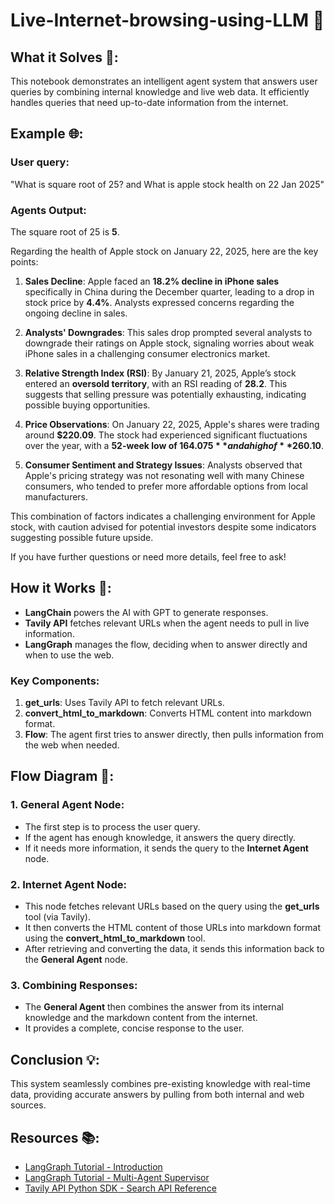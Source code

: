# Live-Internet-browsing-using-LLM 🚀


## What it Solves 🧩:
This notebook demonstrates an intelligent agent system that answers user queries by combining internal knowledge and live web data. It efficiently handles queries that need up-to-date information from the internet.

## Example 🌐:
### User query: 
"What is square root of 25? and What is apple stock health on 22 Jan 2025"

### Agents Output: 

The square root of 25 is **5**.

Regarding the health of Apple stock on January 22, 2025, here are the key points:

1. **Sales Decline**: Apple faced an **18.2% decline in iPhone sales** specifically in China during the December quarter, leading to a drop in stock price by **4.4%**. Analysts expressed concerns regarding the ongoing decline in sales.

2. **Analysts' Downgrades**: This sales drop prompted several analysts to downgrade their ratings on Apple stock, signaling worries about weak iPhone sales in a challenging consumer electronics market.

3. **Relative Strength Index (RSI)**: By January 21, 2025, Apple’s stock entered an **oversold territory**, with an RSI reading of **28.2**. This suggests that selling pressure was potentially exhausting, indicating possible buying opportunities.

4. **Price Observations**: On January 22, 2025, Apple's shares were trading around **$220.09**. The stock had experienced significant fluctuations over the year, with a **52-week low of $164.075** and a high of **$260.10**.

5. **Consumer Sentiment and Strategy Issues**: Analysts observed that Apple's pricing strategy was not resonating well with many Chinese consumers, who tended to prefer more affordable options from local manufacturers.

This combination of factors indicates a challenging environment for Apple stock, with caution advised for potential investors despite some indicators suggesting possible future upside.

If you have further questions or need more details, feel free to ask!


## How it Works 🔧:
- **LangChain** powers the AI with GPT to generate responses.
- **Tavily API** fetches relevant URLs when the agent needs to pull in live information.
- **LangGraph** manages the flow, deciding when to answer directly and when to use the web.

### Key Components:
1. **get_urls**: Uses Tavily API to fetch relevant URLs.
2. **convert_html_to_markdown**: Converts HTML content into markdown format.
3. **Flow**: The agent first tries to answer directly, then pulls information from the web when needed.

## Flow Diagram 🔄:

### 1. **General Agent Node**:
   - The first step is to process the user query.
   - If the agent has enough knowledge, it answers the query directly.
   - If it needs more information, it sends the query to the **Internet Agent** node.

### 2. **Internet Agent Node**:
   - This node fetches relevant URLs based on the query using the **get_urls** tool (via Tavily).
   - It then converts the HTML content of those URLs into markdown format using the **convert_html_to_markdown** tool.
   - After retrieving and converting the data, it sends this information back to the **General Agent** node.

### 3. **Combining Responses**:
   - The **General Agent** then combines the answer from its internal knowledge and the markdown content from the internet.
   - It provides a complete, concise response to the user.


## Conclusion 💡:
This system seamlessly combines pre-existing knowledge with real-time data, providing accurate answers by pulling from both internal and web sources.

## Resources 📚:
- [LangGraph Tutorial - Introduction](https://langchain-ai.github.io/langgraph/tutorials/introduction/#requirements)
- [LangGraph Tutorial - Multi-Agent Supervisor](https://langchain-ai.github.io/langgraph/tutorials/multi_agent/agent_supervisor/)
- [Tavily API Python SDK - Search API Reference](https://docs.tavily.com/docs/python-sdk/tavily-search/api-reference)
